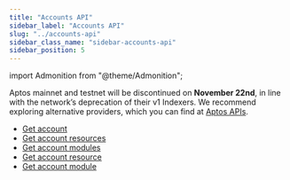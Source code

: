 ```yaml
---
title: "Accounts API"
sidebar_label: "Accounts API"
slug: "../accounts-api"
sidebar_class_name: "sidebar-accounts-api"
sidebar_position: 5
---
```


import Admonition from "@theme/Admonition";

<Admonition type="info" icon="🚨" title="Aptos: Confirmed Deprecation (60 Days Notice)">
  <p>
    Aptos mainnet and testnet will be discontinued on <strong>November 22nd</strong>, in line with the network’s deprecation of their v1 Indexers. We recommend exploring alternative providers, which you can find at <a href="https://aptos.dev/en/build/apis">Aptos APIs</a>.
  </p>
</Admonition>

- [Get account](/web3-data-api/aptos/reference/get-account)
- [Get account resources](/web3-data-api/aptos/reference/get-account-resources)
- [Get account modules](/web3-data-api/aptos/reference/get-account-modules)
- [Get account resource](/web3-data-api/aptos/reference/get-account-resource)
- [Get account module](/web3-data-api/aptos/reference/get-account-module)
